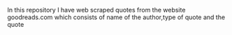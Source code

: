 In this repository I have web scraped quotes from the website goodreads.com which consists of name of the author,type of quote and the quote

